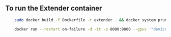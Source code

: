 ## To run the Extender container 

```bash 
    sudo docker build -f Dockerfile -t extender . && docker system prune -f

    docker run --restart on-failure -d -it -p 8000:8000 --gpus '"device=0"' --name extender1 extender
```
